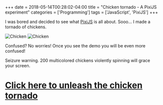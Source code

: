 +++
date = 2018-05-14T00:28:02-04:00
title = "Chicken tornado - A PixiJS experiment"
categories = ['Programming']
tags = ['JavaScript', 'PixiJS']
+++

I was bored and decided to see what [PixiJS](https://www.pixijs.com/) is all about. Sooo... I made a tornado of chickens.

![Chicken](/pixijs/chicken2.png)
![Chicken](/pixijs/chicken3.png)

Confused? No worries! Once you see the demo you will be even more confused!

Seizure warning. 200 multicolored chickens violently spinning will grace your screen.

# [Click here to unleash the chicken tornado](/pixijs/)

